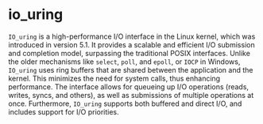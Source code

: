 # io_uring

`IO_uring` is a high-performance I/O interface in the Linux kernel, which was introduced in version 5.1. It provides a scalable and efficient I/O submission and completion model, surpassing the traditional POSIX interfaces. Unlike the older mechanisms like `select`, `poll`, and `epoll`, or `IOCP` in Windows, `IO_uring` uses ring buffers that are shared between the application and the kernel. This minimizes the need for system calls, thus enhancing performance. The interface allows for queueing up I/O operations (reads, writes, syncs, and others), as well as submissions of multiple operations at once. Furthermore, `IO_uring` supports both buffered and direct I/O, and includes support for I/O priorities.